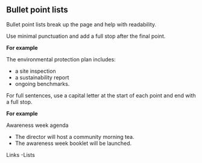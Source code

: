 ## Bullet point lists

Bullet point lists break up the page and help with readability. 

Use minimal punctuation and add a full stop after the final point. 

**For example**

The environmental protection plan includes:

- a site inspection
- a sustainability report
- ongoing benchmarks.

For full sentences, use a capital letter at the start of each point and end with a full stop.

**For example**

Awareness week agenda

- The director will host a community morning tea.
- The awareness week booklet will be launched.

Links
-Lists
